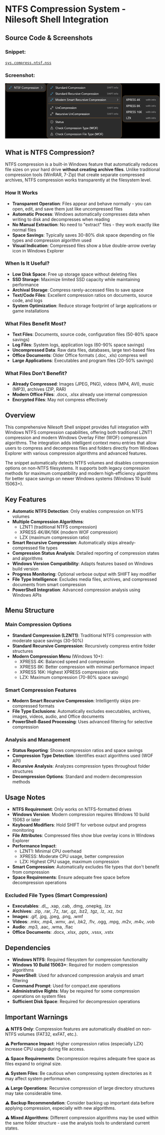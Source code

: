 # NTFS Compression System - Nilesoft Shell Integration

## Source Code & Screenshots

### Snippet:
[`sys.compress.ntsf.nss`](/ex3.archiver/sys.compress.ntsf.nss)

### Screenshot:
![Screenshot](/ex3.archiver/sys.compress.ntsf.1.png)

## What is NTFS Compression?

NTFS compression is a built-in Windows feature that automatically reduces file sizes on your hard drive **without creating archive files**. Unlike traditional compression tools (WinRAR, 7-Zip) that create separate compressed archives, NTFS compression works transparently at the filesystem level.

### How It Works
- **Transparent Operation**: Files appear and behave normally - you can open, edit, and save them just like uncompressed files
- **Automatic Process**: Windows automatically compresses data when writing to disk and decompresses when reading
- **No Manual Extraction**: No need to "extract" files - they work exactly like normal files
- **Space Savings**: Typically saves 30-80% disk space depending on file types and compression algorithm used
- **Visual Indication**: Compressed files show a blue double-arrow overlay icon in Windows Explorer

### When Is It Useful?
- **Low Disk Space**: Free up storage space without deleting files
- **SSD Storage**: Maximize limited SSD capacity while maintaining performance
- **Archival Storage**: Compress rarely-accessed files to save space
- **Text/Code Files**: Excellent compression ratios on documents, source code, and logs
- **System Optimization**: Reduce storage footprint of large applications or game installations

### What Files Benefit Most?
- **Text Files**: Documents, source code, configuration files (50-80% space savings)
- **Log Files**: System logs, application logs (60-90% space savings)
- **Uncompressed Data**: Raw data files, databases, large text-based files
- **Office Documents**: Older Office formats (.doc, .xls) compress well
- **Large Applications**: Executables and program files (20-50% savings)

### What Files Don't Benefit?
- **Already Compressed**: Images (JPEG, PNG), videos (MP4, AVI), music (MP3), archives (ZIP, RAR)
- **Modern Office Files**: .docx, .xlsx already use internal compression
- **Encrypted Files**: May not compress effectively

## Overview

This comprehensive Nilesoft Shell snippet provides full integration with Windows NTFS compression capabilities, offering both traditional LZNT1 compression and modern Windows Overlay Filter (WOF) compression algorithms. The integration adds intelligent context menu entries that allow users to compress and decompress files and folders directly from Windows Explorer with various compression algorithms and advanced features.

The snippet automatically detects NTFS volumes and disables compression options on non-NTFS filesystems. It supports both legacy compression methods for maximum compatibility and modern high-efficiency algorithms for better space savings on newer Windows systems (Windows 10 build 15063+).

## Key Features

- **Automatic NTFS Detection**: Only enables compression on NTFS volumes
- **Multiple Compression Algorithms**: 
  - LZNT1 (traditional NTFS compression)
  - XPRESS 4K/8K/16K (modern WOF compression)
  - LZX (maximum compression ratio)
- **Smart Recursive Compression**: Automatically skips already-compressed file types
- **Compression Status Analysis**: Detailed reporting of compression states and algorithms
- **Windows Version Compatibility**: Adapts features based on Windows build version
- **Progress Monitoring**: Optional verbose output with SHIFT key modifier
- **File Type Intelligence**: Excludes media files, archives, and compressed documents from smart compression
- **PowerShell Integration**: Advanced compression analysis using Windows APIs

## Menu Structure

### Main Compression Options
- **Standard Compression (LZNT1)**: Traditional NTFS compression with moderate space savings (30-50%)
- **Standard Recursive Compression**: Recursively compress entire folder structures
- **Modern Compression Menu** (Windows 10+):
  - XPRESS 4K: Balanced speed and compression
  - XPRESS 8K: Better compression with minimal performance impact
  - XPRESS 16K: Highest XPRESS compression ratio
  - LZX: Maximum compression (70-80% space savings)

### Smart Compression Features
- **Modern Smart Recursive Compression**: Intelligently skips pre-compressed formats
- **File Type Exclusions**: Automatically excludes executables, archives, images, videos, audio, and Office documents
- **PowerShell-Based Processing**: Uses advanced filtering for selective compression

### Analysis and Management
- **Status Reporting**: Shows compression ratios and space savings
- **Compression Type Detection**: Identifies exact algorithms used (WOF API)
- **Recursive Analysis**: Analyzes compression types throughout folder structures
- **Decompression Options**: Standard and modern decompression methods

## Usage Notes

- **NTFS Requirement**: Only works on NTFS-formatted drives
- **Windows Version**: Modern compression requires Windows 10 build 15063 or later
- **Keyboard Modifiers**: Hold SHIFT for verbose output and progress monitoring
- **File Attributes**: Compressed files show blue overlay icons in Windows Explorer
- **Performance Impact**: 
  - LZNT1: Minimal CPU overhead
  - XPRESS: Moderate CPU usage, better compression
  - LZX: Highest CPU usage, maximum compression
- **Smart Compression**: Automatically excludes file types that don't benefit from compression
- **Space Requirements**: Ensure adequate free space before decompression operations

### Excluded File Types (Smart Compression)
- **Executables**: .dl_, .xap, .cab, .dmg, .onepkg, .lzx
- **Archives**: .zip, .rar, .7z, .tar, .gz, .bz2, .tgz, .lz, .xz, .txz
- **Images**: .gif, .jpg, .jpeg, .png, .wmf
- **Videos**: .mkv, .mp4, .wmv, .avi, .bk2, .flv, .ogg, .mpg, .m2v, .m4v, .vob
- **Audio**: .mp3, .aac, .wma, .flac
- **Office Documents**: .docx, .xlsx, .pptx, .vssx, .vstx

## Dependencies

- **Windows NTFS**: Required filesystem for compression functionality
- **Windows 10 Build 15063+**: Required for modern compression algorithms
- **PowerShell**: Used for advanced compression analysis and smart filtering
- **Command Prompt**: Used for compact.exe operations
- **Administrative Rights**: May be required for some compression operations on system files
- **Sufficient Disk Space**: Required for decompression operations

## Important Warnings

⚠️ **NTFS Only**: Compression features are automatically disabled on non-NTFS volumes (FAT32, exFAT, etc.).

⚠️ **Performance Impact**: Higher compression ratios (especially LZX) increase CPU usage during file access.

⚠️ **Space Requirements**: Decompression requires adequate free space as files expand to original size.

⚠️ **System Files**: Be cautious when compressing system directories as it may affect system performance.

⚠️ **Large Operations**: Recursive compression of large directory structures may take considerable time.

⚠️ **Backup Recommendation**: Consider backing up important data before applying compression, especially with new algorithms.

⚠️ **Mixed Algorithms**: Different compression algorithms may be used within the same folder structure - use the analysis tools to understand current states.